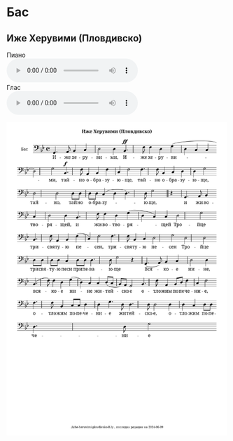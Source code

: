 # Бас

## Иже Херувими (Пловдивско)

  <div class="container">
    <div class="label">Пиано</div>
    <audio class="player" controls>
      <source src="https://raw.githubusercontent.com/hrstnikolov/choir-sheetmusic/main/assets/audio/izhe-heruvimi-plovdivsko-B.mp3
      " type="audio/mpeg">
      Your browser does not support the audio element.
    </audio>
  </div>

  <div class="container">
    <div class="label">Глас</div>
    <audio class="player" controls>
      <source src="https://raw.githubusercontent.com/hrstnikolov/choir-sheetmusic/main/assets/audio/izhe-heruvimi-plovdivsko-B-voice.mp3" type="audio/mpeg">
      Your browser does not support the audio element.
    </audio>
  </div>


![](assets/images/izhe-heruvimi-plovdivsko-B.svg)